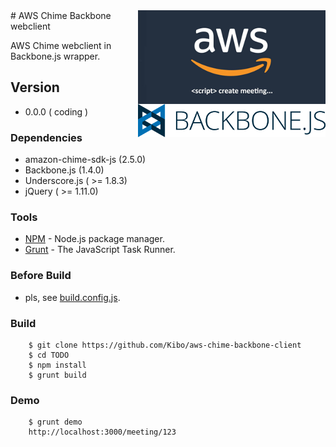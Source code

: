 <img align="right" src="https://raw.githubusercontent.com/Kibo/aws-chime-backbone-client/master/src/img/amazon-chime-logo.png?v1">
<img align="right" src="https://raw.githubusercontent.com/Kibo/aws-chime-backbone-client/master/src/img/backbone-logo.png?v1">
# AWS Chime Backbone webclient

AWS Chime webclient in Backbone.js wrapper.

## Version
- 0.0.0 ( coding )

### Dependencies
- amazon-chime-sdk-js (2.5.0)
- Backbone.js (1.4.0)
- Underscore.js ( >= 1.8.3)
- jQuery ( >= 1.11.0)

### Tools
- [NPM](https://npmjs.org) - Node.js package manager.
- [Grunt](http://gruntjs.com/) - The JavaScript Task Runner.

### Before Build
- pls, see [build.config.js](https://github.com/Kibo/aws-chime-backbone-client/blob/master/build.config.js).

### Build
```
	$ git clone https://github.com/Kibo/aws-chime-backbone-client
	$ cd TODO
	$ npm install 
	$ grunt build
```
### Demo
```
	$ grunt demo
	http://localhost:3000/meeting/123
```
